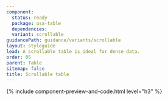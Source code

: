 ```yaml
---
component:
  status: ready
  package: usa-table
  dependencies:
  variant: scrollable
guidancePath: guidance/variants/scrollable
layout: styleguide
lead: A scrollable table is ideal for dense data.
order: 05
parent: Table
sitemap: false
title: Scrollable table
---
```


{% include component-preview-and-code.html level="h3" %}
